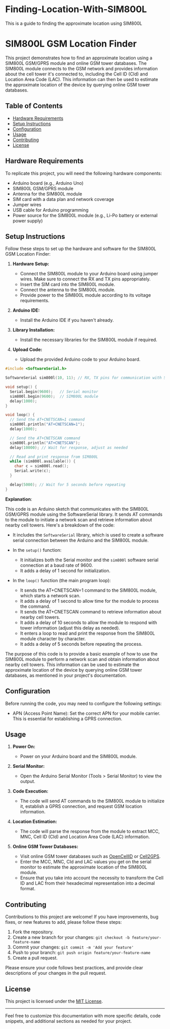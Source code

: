 # Finding-Location-With-SIM800L
This is a guide to finding the approximate location using SIM800L


# SIM800L GSM Location Finder

This project demonstrates how to find an approximate location using a SIM800L GSM/GPRS module and online GSM tower databases. The SIM800L module connects to the GSM network and provides information about the cell tower it's connected to, including the Cell ID (CId) and Location Area Code (LAC). This information can then be used to estimate the approximate location of the device by querying online GSM tower databases.

## Table of Contents

- [Hardware Requirements](#hardware-requirements)
- [Setup Instructions](#setup-instructions)
- [Configuration](#configuration)
- [Usage](#usage)
- [Contributing](#contributing)
- [License](#license)

## Hardware Requirements

To replicate this project, you will need the following hardware components:

- Arduino board (e.g., Arduino Uno)
- SIM800L GSM/GPRS module
- Antenna for the SIM800L module
- SIM card with a data plan and network coverage
- Jumper wires
- USB cable for Arduino programming
- Power source for the SIM800L module (e.g., Li-Po battery or external power supply)

## Setup Instructions

Follow these steps to set up the hardware and software for the SIM800L GSM Location Finder:

1. **Hardware Setup:**
   - Connect the SIM800L module to your Arduino board using jumper wires. Make sure to connect the RX and TX pins appropriately.
   - Insert the SIM card into the SIM800L module.
   - Connect the antenna to the SIM800L module.
   - Provide power to the SIM800L module according to its voltage requirements.

2. **Arduino IDE:**
   - Install the Arduino IDE if you haven't already.

3. **Library Installation:**
   - Install the necessary libraries for the SIM800L module if required.

4. **Upload Code:**
   - Upload the provided Arduino code to your Arduino board.
  


```cpp
#include <SoftwareSerial.h>

SoftwareSerial sim800l(10, 11); // RX, TX pins for communication with SIM800L

void setup() {
  Serial.begin(9600);   // Serial monitor
  sim800l.begin(9600);  // SIM800L module
  delay(1000);
}

void loop() {
  // Send the AT+CNETSCAN=1 command
  sim800l.println("AT+CNETSCAN=1");
  delay(1000);

  // Send the AT+CNETSCAN command
  sim800l.println("AT+CNETSCAN");
  delay(10000); // Wait for response, adjust as needed

  // Read and print response from SIM800L
  while (sim800l.available()) {
    char c = sim800l.read();
    Serial.write(c);
  }

  delay(5000); // Wait for 5 seconds before repeating
}
```

**Explanation**:

This code is an Arduino sketch that communicates with the SIM800L GSM/GPRS module using the SoftwareSerial library. It sends AT commands to the module to initiate a network scan and retrieve information about nearby cell towers. Here's a breakdown of the code:

- It includes the `SoftwareSerial` library, which is used to create a software serial connection between the Arduino and the SIM800L module.

- In the `setup()` function:
  - It initializes both the Serial monitor and the `sim800l` software serial connection at a baud rate of 9600.
  - It adds a delay of 1 second for initialization.

- In the `loop()` function (the main program loop):
  - It sends the AT+CNETSCAN=1 command to the SIM800L module, which starts a network scan.
  - It adds a delay of 1 second to allow time for the module to process the command.
  - It sends the AT+CNETSCAN command to retrieve information about nearby cell towers.
  - It adds a delay of 10 seconds to allow the module to respond with tower information (adjust this delay as needed).
  - It enters a loop to read and print the response from the SIM800L module character by character.
  - It adds a delay of 5 seconds before repeating the process.

The purpose of this code is to provide a basic example of how to use the SIM800L module to perform a network scan and obtain information about nearby cell towers. This information can be used to estimate the approximate location of the device by querying online GSM tower databases, as mentioned in your project's documentation.

## Configuration

Before running the code, you may need to configure the following settings:

- APN (Access Point Name): Set the correct APN for your mobile carrier. This is essential for establishing a GPRS connection.

## Usage

1. **Power On:**
   - Power on your Arduino board and the SIM800L module.

2. **Serial Monitor:**
   - Open the Arduino Serial Monitor (Tools > Serial Monitor) to view the output.

3. **Code Execution:**
   - The code will send AT commands to the SIM800L module to initialize it, establish a GPRS connection, and request GSM location information.

4. **Location Estimation:**
   - The code will parse the response from the module to extract MCC, MNC, Cell ID (CId) and Location Area Code (LAC) information.

5. **Online GSM Tower Databases:**
   - Visit online GSM tower databases such as [OpenCellID](https://opencellid.org/) or [Cell2GPS](http://www.cell2gps.com/).
   - Enter the MCC, MNC, CId and LAC values you get on the serial monitor to estimate the approximate location of the SIM800L module.
   - Ensure that you take into account the necessity to transform the Cell ID and LAC from their hexadecimal representation into a decimal format.

## Contributing

Contributions to this project are welcome! If you have improvements, bug fixes, or new features to add, please follow these steps:

1. Fork the repository.
2. Create a new branch for your changes: `git checkout -b feature/your-feature-name`
3. Commit your changes: `git commit -m 'Add your feature'`
4. Push to your branch: `git push origin feature/your-feature-name`
5. Create a pull request.

Please ensure your code follows best practices, and provide clear descriptions of your changes in the pull request.

## License

This project is licensed under the [MIT License](LICENSE.md).

---

Feel free to customize this documentation with more specific details, code snippets, and additional sections as needed for your project.

